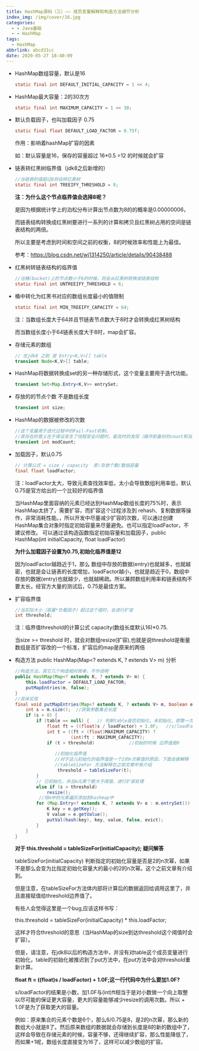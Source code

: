 ```yaml
---
title: HashMap源码（三）—— 成员变量解释和构造方法细节分析
index_img: /img/cover/16.jpg
categories:
  - - Java基础
  - - HashMap
tags:
  - HashMap
abbrlink: abcd31cc
date: 2020-05-27 18:40:09
---
```


+ HashMap数组容量，默认是16
    ```java
    static final int DEFAULT_INITIAL_CAPACITY = 1 << 4;
    ```
+ HashMap最大容量：2的30次方
    ```java
    static final int MAXIMUM_CAPACITY = 1 << 30;
    ```
+ 默认负载因子，也叫加载因子 0.75
    ```java
    static final float DEFAULT_LOAD_FACTOR = 0.75f;
    ```
  作用：影响着hashMap扩容的因素

  如：默认容量是16，保存的容量超过 16*0.5 =12 的时候就会扩容
+ 链表转红黑树临界值（jdk8之后新增的）
    ```java
    //当链表的值超过8则会转红黑树
    static final int TREEIFY_THRESHOLD = 8;
    ```
  **注：为什么这个节点临界值会选择8呢？**
  
    是因为根据统计学上的泊松分布计算出节点数为8的的概率是0.00000006，
  
    而链表结构转换成红黑树要进行一系列的计算和拷贝且红黑树占用的空间是链表结构的两倍。
    
    所以主要是考虑到时间和空间之前的权衡，8的时候效率和性能上为最佳。
  
    参考：https://blog.csdn.net/wj1314250/article/details/90438488
  
+ 红黑树转链表结构的临界值
    ```java
    //当桶(bucket)上的节点数小于6的时候，则会从红黑树转换成链表结构
    static final int UNTREEIFY_THRESHOLD = 6;
    ```
+ 桶中转化为红黑书对应的数组长度最小的值限制
    ```java
    static final int MIN_TREEIFY_CAPACITY = 64;
    ```
    注：当数组长度大于64并且节链表节点数大于8时才会转换成红黑树结构
  
    而当数组长度小于64链表长度大于8时，map会扩容。
+ 存储元素的数组
    ```java
    // 在jdk8 之前 是 Entry<K,V>[] table
    transient Node<K,V>[] table;
    ```
+ HashMap将数据转换成set的另一种存储形式，这个变量主要用于迭代功能。
    ```java
    transient Set<Map.Entry<K,V>> entrySet;
    ```
+ 存放的的节点个数 不是数组长度
    ```java
    transient int size;
    ```
+ HashMap的数据被修改的次数
    ```java
    //这个变量用于迭代过程中的Fail-Fast机制，
    //其存在的意义在于保证发生了线程安全问题时，能及时的发现（操作前备份的count和当前modCount不相等）并抛出异常终止操作。
    transient int modCount;
    ```
+ 加载因子，默认0.75
    ```java
    // 计算公式 = size / capacity  即:存放个数/数组容量
    final float loadFactor;
    ```
    注：loadFactor太大，导致元素查找效率低，太小会导致数组利用率低，默认0.75是官方给出的一个比较好的临界值
  
    当HashMap里面容纳的元素已经达到HashMap数组长度的75%时，表示HashMap太挤了，需要扩容，而扩容这个过程涉及到 rehash、复制数据等操作，非常消耗性能。，所以开发中尽量减少扩容的次数，可以通过创建HashMap集合对象时指定初始容量来尽量避免。也可以指定loadFactor，不建议修改。 可以通过该构造函数指定初始容量和加载因子，public HashMap(int initialCapacity, float loadFactor)

    **为什么加载因子设置为0.75,初始化临界值是12**

    因为loadFactor越趋近于1，那么 数组中存放的数据(entry)也就越多，也就越密，也就是会让链表的长度增加，loadFactor越小，也就是趋近于0，数组中存放的数据(entry)也就越少，也就越稀疏。所以兼顾数组利用率和链表结构不要太长，经官方大量的测试后，0.75是最佳方案。

+ 扩容临界值
    ```java
    //当实际大小（容量*负载因子）超过这个值时，会进行扩容
    int threshold;
    ```
    注：临界值threshold的计算公式 capacity(数组长度默认16)*0.75.
    
    当size >= threshold 时，就会对数组resize(扩容),也就是说threshold是衡量数组是否扩容改的一个标准，扩容后的map是原来的两倍
+ 构造方法 public HashMap(Map<? extends K, ? extends V> m) 分析
    ```java
    //构造方法，其它几个构造相对简单，不作说明
    public HashMap(Map<? extends K, ? extends V> m) {
        this.loadFactor = DEFAULT_LOAD_FACTOR;
        putMapEntries(m, false);
    }
    //具体实现
    final void putMapEntries(Map<? extends K, ? extends V> m, boolean evict) {
        int s = m.size();  //获取参数集合长度
        if (s > 0) {
            if (table == null) {   // 判断table是否初始化，未初始化，即第一次创建时table为null
                float ft = ((float)s / loadFactor) + 1.0F;   //s/loadFactor  计算容量，值为负数 ， +1.0F 作用是向上取整，保证更大容量，减少扩容次数
                int t = ((ft < (float)MAXIMUM_CAPACITY) ?
                         (int)ft : MAXIMUM_CAPACITY);
                if (t > threshold)             //初始的时候 边界值是0
                   
                   //初始化临界值
                   //对于这儿初始化的临界值是一个2的n次幂值的原因，下面会做解释
                   //tableSizeFor 方法解释在之前文章中有介绍
                    threshold = tableSizeFor(t);  
            }
            // 已初始化，并且m元素个数大于阈值，进行扩容处理
            else if (s > threshold)
                resize();
             //将m中的元素遍历添加到hashmap中
            for (Map.Entry<? extends K, ? extends V> e : m.entrySet()) {
                K key = e.getKey();
                V value = e.getValue();
                putVal(hash(key), key, value, false, evict);
            }
        }
    }
    ```
    **对于 this.threshold = tableSizeFor(initialCapacity); 疑问解答**
    
    tableSizeFor(initialCapacity) 判断指定的初始化容量是否是2的n次幂，如果不是那么会变为比指定初始化容量大的最小的2的n次幂。这个之前文章有介绍到。
    
    但是注意，在tableSizeFor方法体内部将计算后的数据返回给调用这里了，并且直接赋值给threshold边界值了。
    
    有些人会觉得这里是一个bug,应该这样书写：
    
    this.threshold = tableSizeFor(initialCapacity) * this.loadFactor;
    
    这样才符合threshold的意思（当HashMap的size到达threshold这个阈值时会扩容）。
    
    但是，请注意，在jdk8以后的构造方法中，并没有对table这个成员变量进行初始化，table的初始化被推迟到了put方法中，在put方法中会对threshold重新计算。
    
    
    **float ft = ((float)s / loadFactor) + 1.0F;这一行代码中为什么要加1.0F?**
    
    s/loadFactor的结果是小数，加1.0F与(int)ft相当于是对小数做一个向上取整以尽可能的保证更大容量，更大的容量能够减少resize的调用次数。所以 + 1.0F是为了获取更大的容量。
    
    例如：原来集合的元素个数是6个，那么6/0.75是8，是2的n次幂，那么新的数组大小就是8了。然后原来数组的数据就会存储到长度是8的新的数组中了，这样会导致在存储元素的时候，容量不够，还得继续扩容，那么性能降低了，而如果+1呢，数组长度直接变为16了，这样可以减少数组的扩容。
